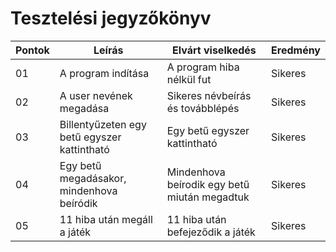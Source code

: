 # Tesztelési jegyzőkönyv

Pontok  |Leírás                                                           |Elvárt viselkedés |Eredmény
-----|-----------------------------------------------------------------|------------------|--------
01   | A program indítása | A program hiba nélkül fut | Sikeres
02   | A user nevének megadása | Sikeres névbeírás és továbblépés | Sikeres
03   | Billentyűzeten egy betű egyszer kattintható | Egy betű egyszer kattintható | Sikeres
04   | Egy betű megadásakor, mindenhova beíródik | Mindenhova beírodik egy betű miután megadtuk | Sikeres
05   | 11 hiba után megáll a játék | 11 hiba után befejeződik a játék | Sikeres  